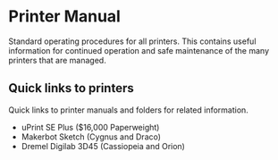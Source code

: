 # Printer Manual
Standard operating procedures for all printers. This contains useful information for continued operation and safe maintenance of the many printers that are managed.

## Quick links to printers
Quick links to printer manuals and folders for related information.
- uPrint SE Plus ($16,000 Paperweight)
- Makerbot Sketch (Cygnus and Draco)
- Dremel Digilab 3D45 (Cassiopeia and Orion)
